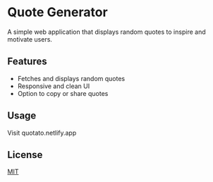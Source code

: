 # Quote Generator

A simple web application that displays random quotes to inspire and motivate users.

## Features

- Fetches and displays random quotes
- Responsive and clean UI
- Option to copy or share quotes

## Usage

Visit quotato.netlify.app

## License

[MIT](LICENSE)